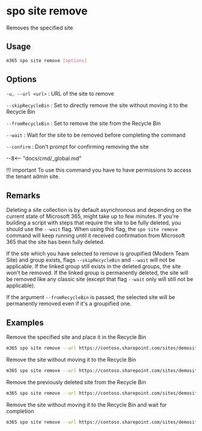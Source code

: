 # spo site remove

Removes the specified site

## Usage

```sh
m365 spo site remove [options]
```

## Options

`-u, --url <url>`
: URL of the site to remove

`--skipRecycleBin`
: Set to directly remove the site without moving it to the Recycle Bin

`--fromRecycleBin`
: Set to remove the site from the Recycle Bin

`--wait`
: Wait for the site to be removed before completing the command

`--confirm`
: Don't prompt for confirming removing the site

--8<-- "docs/cmd/_global.md"

!!! important
    To use this command you have to have permissions to access the tenant admin site.

## Remarks

Deleting a site collection is by default asynchronous and depending on the current state of Microsoft 365, might take up to few minutes. If you're building a script with steps that require the site to be fully deleted, you should use the `--wait` flag. When using this flag, the `spo site remove` command will keep running until it received confirmation from Microsoft 365 that the site has been fully deleted.

If the site which you have selected to remove is groupified (Modern Team Site) and group exists, flags `--skipRecycleBin` and `--wait` will not be applicable. If the linked group still exists in the deleted groups, the site won't be removed. If the linked group is permanently deleted, the site will be removed like any classic site (except that flag `--wait` only will still not be applicable).

If the argument `--fromRecycleBin` is passed, the selected site will be permanently removed even if it's a groupified one.

## Examples

Remove the specified site and place it in the Recycle Bin

```sh
m365 spo site remove --url https://contoso.sharepoint.com/sites/demosite
```

Remove the site without moving it to the Recycle Bin

```sh
m365 spo site remove --url https://contoso.sharepoint.com/sites/demosite --skipRecycleBin
```

Remove the previously deleted site from the Recycle Bin

```sh
m365 spo site remove --url https://contoso.sharepoint.com/sites/demosite --fromRecycleBin
```

Remove the site without moving it to the Recycle Bin and wait for completion

```sh
m365 spo site remove --url https://contoso.sharepoint.com/sites/demosite --wait --skipRecycleBin
```
